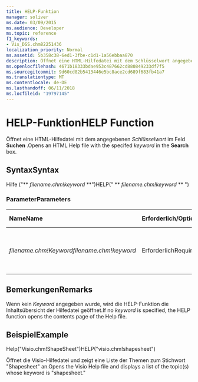 ```yaml
---
title: HELP-Funktion
manager: soliver
ms.date: 03/09/2015
ms.audience: Developer
ms.topic: reference
f1_keywords:
- Vis_DSS.chm82251436
localization_priority: Normal
ms.assetid: 5b358c38-6ed1-3fbe-c1d1-1a56ebbaa870
description: Öffnet eine HTML-Hilfedatei mit dem Schlüsselwort angegeben, in das Feld Suchen.
ms.openlocfilehash: 4671b18333bdae953c487662cd880849233df7f5
ms.sourcegitcommit: 9d60cd82b5413446e5bc8ace2cd689f683fb41a7
ms.translationtype: MT
ms.contentlocale: de-DE
ms.lasthandoff: 06/11/2018
ms.locfileid: "19797145"
---
```

# <a name="help-function"></a><span data-ttu-id="17464-103">HELP-Funktion</span><span class="sxs-lookup"><span data-stu-id="17464-103">HELP Function</span></span>

<span data-ttu-id="17464-104">Öffnet eine HTML-Hilfedatei mit dem angegebenen *Schlüsselwort* im Feld **Suchen** .</span><span class="sxs-lookup"><span data-stu-id="17464-104">Opens an HTML Help file with the specifed  *keyword*  in the **Search** box.</span></span> 
  
## <a name="syntax"></a><span data-ttu-id="17464-105">Syntax</span><span class="sxs-lookup"><span data-stu-id="17464-105">Syntax</span></span>

<span data-ttu-id="17464-106">Hilfe ("** *filename.chm!keyword* **")</span><span class="sxs-lookup"><span data-stu-id="17464-106">HELP(" ** *filename.chm!keyword* ** ")</span></span> 
  
### <a name="parameters"></a><span data-ttu-id="17464-107">Parameter</span><span class="sxs-lookup"><span data-stu-id="17464-107">Parameters</span></span>

|<span data-ttu-id="17464-108">**Name**</span><span class="sxs-lookup"><span data-stu-id="17464-108">**Name**</span></span>|<span data-ttu-id="17464-109">**Erforderlich/Optional**</span><span class="sxs-lookup"><span data-stu-id="17464-109">**Required/Optional**</span></span>|<span data-ttu-id="17464-110">**Datentyp**</span><span class="sxs-lookup"><span data-stu-id="17464-110">**Data Type**</span></span>|<span data-ttu-id="17464-111">**Beschreibung**</span><span class="sxs-lookup"><span data-stu-id="17464-111">**Description**</span></span>|
|:-----|:-----|:-----|:-----|
| <span data-ttu-id="17464-112">_filename.chm!Keyword_</span><span class="sxs-lookup"><span data-stu-id="17464-112">_filename.chm!keyword_</span></span> <br/> |<span data-ttu-id="17464-113">Erforderlich</span><span class="sxs-lookup"><span data-stu-id="17464-113">Required</span></span>  <br/> |<span data-ttu-id="17464-114">**String**</span><span class="sxs-lookup"><span data-stu-id="17464-114">**String**</span></span> <br/> | <span data-ttu-id="17464-115">Der Name der Hilfedatei und das Stichwort, nach dem gesucht werden soll.</span><span class="sxs-lookup"><span data-stu-id="17464-115">The filename of the Help file and the keyword to search for.</span></span>  <br/> |
   
## <a name="remarks"></a><span data-ttu-id="17464-116">Bemerkungen</span><span class="sxs-lookup"><span data-stu-id="17464-116">Remarks</span></span>

<span data-ttu-id="17464-117">Wenn kein *Keyword* angegeben wurde, wird die HELP-Funktion die Inhaltsübersicht der Hilfedatei geöffnet.</span><span class="sxs-lookup"><span data-stu-id="17464-117">If no  *keyword*  is specified, the HELP function opens the contents page of the Help file.</span></span> 
  
## <a name="example"></a><span data-ttu-id="17464-118">Beispiel</span><span class="sxs-lookup"><span data-stu-id="17464-118">Example</span></span>

<span data-ttu-id="17464-119">Help("Visio.chm!ShapeSheet")</span><span class="sxs-lookup"><span data-stu-id="17464-119">HELP("visio.chm!shapesheet")</span></span> 
  
<span data-ttu-id="17464-120">Öffnet die Visio-Hilfedatei und zeigt eine Liste der Themen zum Stichwort "Shapesheet" an.</span><span class="sxs-lookup"><span data-stu-id="17464-120">Opens the Visio Help file and displays a list of the topic(s) whose keyword is "shapesheet."</span></span> 
  

